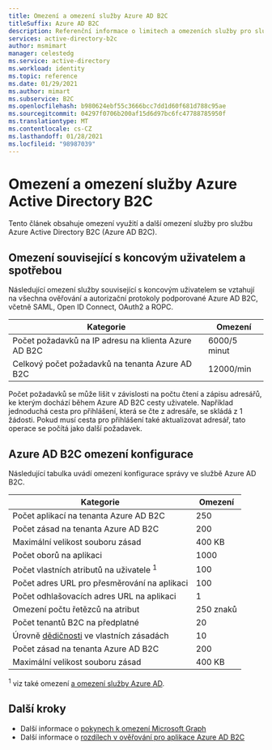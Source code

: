 ```yaml
---
title: Omezení a omezení služby Azure AD B2C
titleSuffix: Azure AD B2C
description: Referenční informace o limitech a omezeních služby pro službu Azure Active Directory B2C.
services: active-directory-b2c
author: msmimart
manager: celestedg
ms.service: active-directory
ms.workload: identity
ms.topic: reference
ms.date: 01/29/2021
ms.author: mimart
ms.subservice: B2C
ms.openlocfilehash: b980624ebf55c3666bcc7dd1d60f681d788c95ae
ms.sourcegitcommit: 04297f0706b200af15d6d97bc6fc47788785950f
ms.translationtype: MT
ms.contentlocale: cs-CZ
ms.lasthandoff: 01/28/2021
ms.locfileid: "98987039"
---
```

# <a name="azure-active-directory-b2c-service-limits-and-restrictions"></a>Omezení a omezení služby Azure Active Directory B2C

Tento článek obsahuje omezení využití a další omezení služby pro službu Azure Active Directory B2C (Azure AD B2C).

## <a name="end-userconsumption-related-limits"></a>Omezení související s koncovým uživatelem a spotřebou

Následující omezení služby související s koncovým uživatelem se vztahují na všechna ověřování a autorizační protokoly podporované Azure AD B2C, včetně SAML, Open ID Connect, OAuth2 a ROPC.

|Kategorie |Omezení    |
|---------|---------|
|Počet požadavků na IP adresu na klienta Azure AD B2C       |6000/5 minut          |
|Celkový počet požadavků na tenanta Azure AD B2C     |12000/min          |

Počet požadavků se může lišit v závislosti na počtu čtení a zápisu adresářů, ke kterým dochází během Azure AD B2C cesty uživatele. Například jednoduchá cesta pro přihlášení, která se čte z adresáře, se skládá z 1 žádosti. Pokud musí cesta pro přihlášení také aktualizovat adresář, tato operace se počítá jako další požadavek.

## <a name="azure-ad-b2c-configuration-limits"></a>Azure AD B2C omezení konfigurace

Následující tabulka uvádí omezení konfigurace správy ve službě Azure AD B2C.

|Kategorie  |Omezení  |
|---------|---------|
|Počet aplikací na tenanta Azure AD B2C   |250           |
|Počet zásad na tenanta Azure AD B2C       |200          |
|Maximální velikost souboru zásad      |400 KB          |
|Počet oborů na aplikaci        |1000          |
|Počet vlastních atributů na uživatele <sup>1</sup>       |100         |
|Počet adres URL pro přesměrování na aplikaci       |100         |
|Počet odhlašovacích adres URL na aplikaci        |1          |
|Omezení počtu řetězců na atribut      |250 znaků          |
|Počet tenantů B2C na předplatné      |20         |
|Úrovně [dědičnosti](custom-policy-overview.md#inheritance-model) ve vlastních zásadách     |10         |
|Počet zásad na tenanta Azure AD B2C      |200         |
|Maximální velikost souboru zásad      |400 KB         |

<sup>1</sup> viz také omezení [a omezení služby Azure AD](../active-directory/enterprise-users/directory-service-limits-restrictions.md).

## <a name="next-steps"></a>Další kroky

- Další informace o [pokynech k omezení Microsoft Graph](/graph/throttling.md) 
- Další informace o [rozdílech v ověřování pro aplikace Azure AD B2C](../active-directory/develop/supported-accounts-validation.md)














